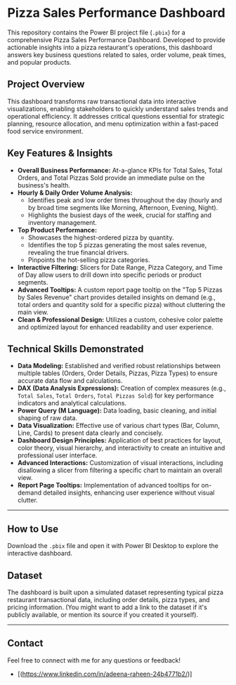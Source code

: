 # Pizza Sales Performance Dashboard

This repository contains the Power BI project file (`.pbix`) for a comprehensive Pizza Sales Performance Dashboard. Developed to provide actionable insights into a pizza restaurant's operations, this dashboard answers key business questions related to sales, order volume, peak times, and popular products.

## **Project Overview**

This dashboard transforms raw transactional data into interactive visualizations, enabling stakeholders to quickly understand sales trends and operational efficiency. It addresses critical questions essential for strategic planning, resource allocation, and menu optimization within a fast-paced food service environment.

## **Key Features & Insights**

* **Overall Business Performance:** At-a-glance KPIs for Total Sales, Total Orders, and Total Pizzas Sold provide an immediate pulse on the business's health.
* **Hourly & Daily Order Volume Analysis:**
    * Identifies peak and low order times throughout the day (hourly and by broad time segments like Morning, Afternoon, Evening, Night).
    * Highlights the busiest days of the week, crucial for staffing and inventory management.
* **Top Product Performance:**
    * Showcases the highest-ordered pizza by quantity.
    * Identifies the top 5 pizzas generating the most sales revenue, revealing the true financial drivers.
    * Pinpoints the hot-selling pizza categories.
* **Interactive Filtering:** Slicers for Date Range, Pizza Category, and Time of Day allow users to drill down into specific periods or product segments.
* **Advanced Tooltips:** A custom report page tooltip on the "Top 5 Pizzas by Sales Revenue" chart provides detailed insights on demand (e.g., total orders and quantity sold for a specific pizza) without cluttering the main view.
* **Clean & Professional Design:** Utilizes a custom, cohesive color palette and optimized layout for enhanced readability and user experience.


## **Technical Skills Demonstrated**

* **Data Modeling:** Established and verified robust relationships between multiple tables (Orders, Order Details, Pizzas, Pizza Types) to ensure accurate data flow and calculations.
* **DAX (Data Analysis Expressions):** Creation of complex measures (e.g., `Total Sales`, `Total Orders`, `Total Pizzas Sold`) for key performance indicators and analytical calculations.
* **Power Query (M Language):** Data loading, basic cleaning, and initial shaping of raw data.
* **Data Visualization:** Effective use of various chart types (Bar, Column, Line, Cards) to present data clearly and concisely.
* **Dashboard Design Principles:** Application of best practices for layout, color theory, visual hierarchy, and interactivity to create an intuitive and professional user interface.
* **Advanced Interactions:** Customization of visual interactions, including disallowing a slicer from filtering a specific chart to maintain an overall view.
* **Report Page Tooltips:** Implementation of advanced tooltips for on-demand detailed insights, enhancing user experience without visual clutter.

---

## **How to Use**

Download the `.pbix` file and open it with Power BI Desktop to explore the interactive dashboard.

## **Dataset**

The dashboard is built upon a simulated dataset representing typical pizza restaurant transactional data, including order details, pizza types, and pricing information. (You might want to add a link to the dataset if it's publicly available, or mention its source if you created it yourself).

---

## **Contact**

Feel free to connect with me for any questions or feedback!

* [(https://www.linkedin.com/in/adeena-raheen-24b4771b2/)]
